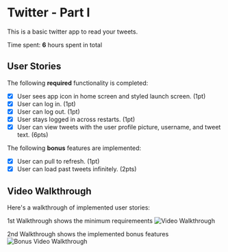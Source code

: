 # Twitter - Part I

This is a basic twitter app to read your tweets.

Time spent: **6** hours spent in total

## User Stories

The following **required** functionality is completed:

- [x] User sees app icon in home screen and styled launch screen. (1pt)
- [x] User can log in. (1pt)
- [x] User can log out. (1pt)
- [x] User stays logged in across restarts. (1pt)
- [x] User can view tweets with the user profile picture, username, and tweet text. (6pts)

The following **bonus** features are implemented:

- [x] User can pull to refresh. (1pt)
- [x] User can load past tweets infinitely. (2pts)

## Video Walkthrough

Here's a walkthrough of implemented user stories:

1st Walkthrough shows the minimum requiremeents
<img src='http://g.recordit.co/IiNqblk2Y3.gif' title='Video Walkthrough' width='' alt='Video Walkthrough' />

2nd Walkthrough shows the implemented bonus features
<img src='http://g.recordit.co/cGtHwpFqoR.gif' title='Bonus Video Walkthrough' width='' alt='Bonus Video Walkthrough' />
